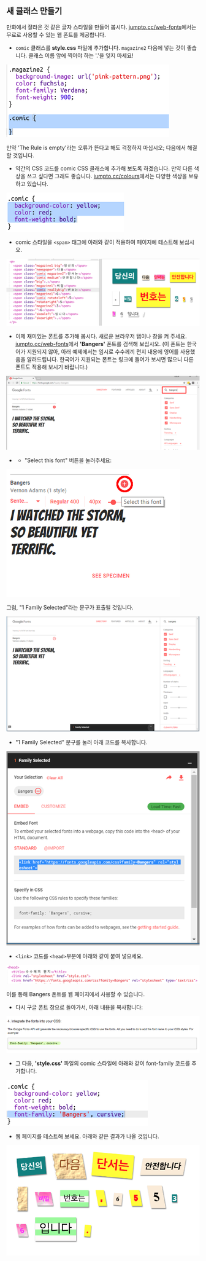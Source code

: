 ## 새 클래스 만들기

만화에서 잘라온 것 같은 글자 스타일을 만들어 봅시다. <a href="http://jumpto.cc/web-fonts" target="_blank">jumpto.cc/web-fonts</a>에서는 무료로 사용할 수 있는 웹 폰트를 제공합니다.

+ `comic` 클래스를 **style.css** 파일에 추가합니다. `magazine2` 다음에 넣는 것이 좋습니다. 클래스 이름 앞에 찍어야 하는 '.'을 잊지 마세요! 

![스크린샷](images/letter-comic1.png)

만약 'The Rule is empty'라는 오류가 뜬다고 해도 걱정하지 마십시오; 다음에서 해결할 것입니다.

+ 약간의 CSS 코드를 comic CSS 클래스에 추가해 보도록 하겠습니다. 만약 다른 색상을 쓰고 싶다면 그래도 좋습니다. <a href="http://jumpto.cc/colours" target="_blank">jumpto.cc/colours</a>에서는 다양한 색상을 보유하고 있습니다.

![스크린샷](images/letter-comic2.png)

+ comic 스타일을 `<span>` 태그에 아래와 같이 적용하여 페이지에 테스트해 보십시오.

![스크린샷](images/letter-comic-output.png)

+ 이제 재미있는 폰트를 추가해 봅시다. 새로운 브라우저 탭이나 창을 켜 주세요. <a href="http://jumpto.cc/web-fonts" target="_blank">jumpto.cc/web-fonts</a>에서 **'Bangers'** 폰트를 검색해 보십시오. (이 폰트는 한국어가 지원되지 않아, 아래 예제에서는 임시로 수수께끼 편지 내용에 영어를 사용했음을 알려드립니다. 한국어가 지원되는 폰트는 링크에 들어가 보시면 많으니 다른 폰트도 적용해 보시기 바랍니다.)

![스크린샷](images/letter-gfonts-1-annotated.png)

+ + "Select this font" 버튼을 눌러주세요:

![스크린샷](images/letter-gfonts-2-annotated.png)

그럼, "1 Family Selected"라는 문구가 표출될 것입니다.

![스크린샷](images/letter-gfonts-3.png)

+ "1 Family Selected" 문구를 눌러 아래 코드를 복사합니다.

![스크린샷](images/letter-gfonts-4.png)

+ `<link>` 코드를 `<head>`부분에 아래와 같이 붙여 넣으세요.

![스크린샷](images/letter-fonts-head.png)

이를 통해 Bangers 폰트를 웹 페이지에서 사용할 수 있습니다.

+ 다시 구글 폰트 창으로 돌아가서, 아래 내용을 복사합니다:

![스크린샷](images/letter-fonts-bangers.png)

+ 그 다음, **'style.css'** 파일의 comic 스타일에 아래와 같이 font-family 코드를 추가합니다.

![스크린샷](images/letter-fonts-comic.png)

+ 웹 페이지를 테스트해 보세요. 아래와 같은 결과가 나올 것입니다. 

![스크린샷](images/letter-fonts-output.png)